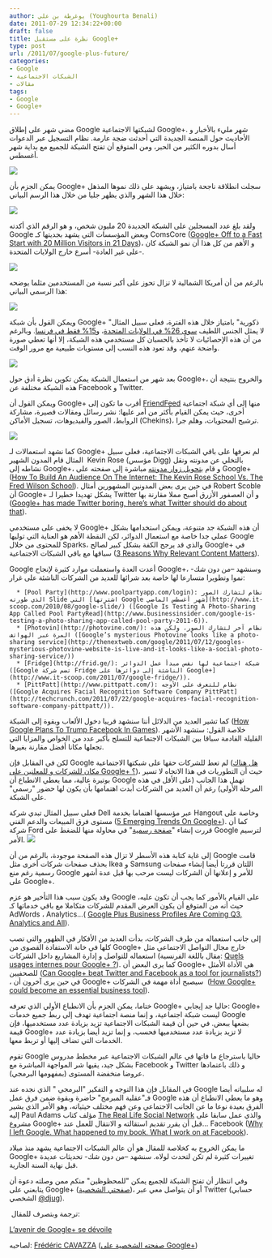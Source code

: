 ```yaml
---
author: يوغرطة بن علي (Youghourta Benali)
date: 2011-07-29 12:34:22+00:00
draft: false
title: نظرة على مستقبل Google+
type: post
url: /2011/07/google-plus-future/
categories:
- Google
- الشبكات الاجتماعية
- مقالات
tags:
- Google
- Google+
---
```


مضي شهر على إطلاق Google لشبكتها الاجتماعية Google+. شهر مليء بالأخبار و الأحاديث حول المنصة الجديدة التي أحدثت ضجة عارمة. نظام التسجيل عبر الدعوات أسال بدوره الكثير من الحبر، ومن المتوقع أن تفتح الشبكة للجميع مع بداية شهر أغسطس.




[![](http://socialmedia4arab.com/wp-content/uploads/2011/07/GooglePlus1.png)
](http://socialmedia4arab.com/2011/07/google-plus-future/)




يمكن الجزم بأن Google+ سجلت انطلاقة ناجحة بامتياز، ويشهد على ذلك نموها المذهل خلال هذا الشهر والذي يظهر جليا من خلال هذا الرسم البياني:




<!-- more -->




[![](http://socialmedia4arab.com/wp-content/uploads/2011/07/Gplus_growth_20M.jpg)
](http://socialmedia4arab.com/2011/07/google-plus-future/)




ولقد بلغ عدد المسجلين على الشبكة الجديدة 20 مليون شخص، و هو الرقم الذي أكدته Google وبعض المؤسسات التي يشهد بجديتها كـ ComsCore ([Google+ Off to a Fast Start with 20 Million Visitors in 21 Days](http://blog.comscore.com/2011/07/google-plus_twenty_million_visitors.html))، و الأهم من كل هذا أن نمو الشبكة كان -على غير العادة- أسرع خارج الولايات المتحدة.




[![](http://socialmedia4arab.com/wp-content/uploads/2011/07/googleplus-visitors.jpg)
](http://socialmedia4arab.com/2011/07/google-plus-future/)




بالرغم من أن أمريكا الشمالية لا تزال تحوز على أكبر نسبة من المستخدمين مثلما يوضحه هذا الرسمي البياني:




[![](http://socialmedia4arab.com/wp-content/uploads/2011/07/googleplus-top-countries.jpg)
](http://socialmedia4arab.com/2011/07/google-plus-future/)




ويمكن القول بأن شبكة Google+ "ذكورية" بامتياز خلال هذه الفترة، فعلى سبيل المثال لا يمثل الجنس اللطيف [سوى 26% في الولايات المتحدة](http://www.findpeopleonplus.com/statistics-countries-usa.html)، و[15% فقط في فرنسا](http://www.findpeopleonplus.com/statistics-countries-usa.html). وبالرغم من أن هذه الإحصائيات لا تأخذ بالحسبان كل مستخدمي هذه الشبكة، إلا أنها تعطي صورة واضحة عنهم، وقد تعود هذه النسب إلى مستويات طبيعية مع مرور الوقت.




[![](http://socialmedia4arab.com/wp-content/uploads/2011/07/GPlus_Stats_US.png)
](http://socialmedia4arab.com/2011/07/google-plus-future/)




بعد شهر من استعمال الشبكة يمكن تكوين نظرة أدق حول Google+، والخروج بنتيجة أن هذه الشبكة مختلفة عن Facebook و Twitter.




ويمكن القول أن Google+ أقرب ما تكون إلى [FriendFeed](http://friendfeed.com/) منها إلى أي شبكة اجتماعية أخرى، حيث يمكن القيام بأكثر من أمر عليها: نشر رسائل ومقالات قصيرة، مشاركة الروابط، الصور والفيديوهات، تسجيل الأماكن (Chekins)، ترشيح المحتويات، وهلم جرا.




[![](http://socialmedia4arab.com/wp-content/uploads/2011/07/FacebookTwitterGoogle.jpg)
](http://socialmedia4arab.com/2011/07/google-plus-future/)




كما نشهد استعمالات لـ Google+ لم نعرفها على باقي الشبكات الاجتماعية، فعلى سبيل المثال قام المدون الشهير  Kevin Rose (مؤسس Digg) بالتخلي عن مدونته ونقل نشاطه إلى Google+، و قام [بتحويل زوار مدونته](https://plus.google.com/110318982509514011806/posts/ZoUX52aowxy) مباشرة إلى صفحته على Google+ ([How To Build An Audience On The Internet: The Kevin Rose School Vs. The Fred Wilson School](http://techcrunch.com/2011/07/11/how-to-build-an-audience-on-the-internet-the-kevin-rose-school-vs-the-fred-wilson-school/)). في حين يرى بعض المدونين المشهورين أمثال Robert Scoble أن Google+ يشكل تهديدا خطيرا لـ Twitter و أن العصفور الأزرق أصبح مملا مقارنة بها ([Google+ has made Twitter boring, here’s what Twitter should do about that](http://scobleizer.com/2011/07/17/google-has-made-twitter-boring-heres-what-twitter-should-do-about-that/)).




لا يخفى على مستخدمي Google+ أن هذه الشبكة جد متنوعة، ويمكن استخدامها بشكل عملي جدا خاصة مع استعمال الدوائر، لكن النقطة الأهم هو العناية التي توليها Google للمحتوى من خلال Sparks، والذي قد يرجح الكفة بشكل كبير لصالح Google+ في سباقها مع باقي الشبكات الاجتماعية ([3 Reasons Why Relevant Content Matters](http://www.socialmediaexplorer.com/social-media-marketing/3-reasons-why-relevant-content-matters/)).




Google أعدت العدة واستعملت موارد كثيرة لإنجاح Google+، وسنشهد –من دون شك- نموا وتطويرا متسارعا لها خاصة بعد شرائها للعديد من الشركات الناشئة على غرار:






 	  * [Pool Party](http://www.poolpartyapp.com/login): نظام لتشارك الصور الذي طورته Slide التي [اشترتها Google شهر أغسطس الماضي](http://www.it-scoop.com/2010/08/google-slide/) ([Google Is Testing A Photo-Sharing App Called Pool PartyRead](http://www.businessinsider.com/google-is-testing-a-photo-sharing-app-called-pool-party-2011-6)).
 	  * [Photovin](http://photovine.com/): نظام آخر لتشارك الصور، ولكن هذه المرة عبر الهواتف ([Google’s mysterious Photovine looks like a photo-sharing service](http://thenextweb.com/google/2011/07/12/googles-mysterious-photovine-website-is-live-and-it-looks-like-a-social-photo-sharing-service/))
 	  * [Fridge](http://frid.ge/): شبكة اجتماعية لها نفس مبدأ عمل الدوائر ([Google تضم شركة Fridge الناشئة إلى دوائرها على Google+](http://www.it-scoop.com/2011/07/google-fridge/)).
 	  * [PittPatt](http://www.pittpatt.com/): نظام للتعرف على الأوجه ([Google Acquires Facial Recognition Software Company PittPatt](http://techcrunch.com/2011/07/22/google-acquires-facial-recognition-software-company-pittpatt/)).



كما تشير العديد من الدلائل أننا سنشهد قريبا دخول الألعاب وبقوة إلى الشبكة ([How Google Plans To Trump Facebook In Games](http://www.businessinsider.com/how-google-plans-to-trump-facebook-in-games-2011-7)).
خلاصة القول: ستشهد الأشهر القليلة القادمة سباقا بين الشبكات الاجتماعية للتسلح بأكبر عدد من الخواص والمزايا التي تجعلها مكانا أفضل مقارنة بغيرها.




لكن في المقابل فإن Google لم تعط للشركات حقها على شبكتها الاجتماعية ([هل هناك مكان للشركات و للمعلنين على Google+ ؟](../2011/07/google-plus-advertisers/))، حيث أن التطوريات في هذا الاتجاه لا تسير بوتيرة عالية، مما يعطي الانطباع أن Google تهمل هذا الجانب (على الأقل في هذه المرحلة الأولى) رغم أن العديد من الشركات أبدت اهتمامها بأن يكون لها حضور "رسمي" على الشبكة.




فعلى سبيل المثال تبدي شركة Dell عبر مؤسسها اهتماما بخدمة Hangout وخاصة على مستوى فرق المبيعات والدعم الفني ([5 Emerging Trends On Google+](http://www.psfk.com/2011/07/5-emerging-trends-on-google.html)). كما أن شركة Ford قررت إنشاء "[صفحة رسمية](https://plus.google.com/114277687548103339609/posts)" في محاولة منها للضغط على Google لترسيم الأمر.
[![](http://socialmedia4arab.com/wp-content/uploads/2011/07/GPlus_Ford.jpg)
](http://socialmedia4arab.com/2011/07/google-plus-future/)




إلى غاية كتابة هذه الأسطر لا تزال هذه الصفحة موجودة، بالرغم من أن Google قامت بحذف صفحات شركات أخرى مثل Ikea و Samsung اللتان قررتا أيضا إنشاء صفحات رسمية رغم منع Google للأمر و إعلانها أن الشركات ليست مرحب بها قبل عدة أشهر على Google+.




وقد يكون سبب هذا التأخير هو عزم Google على القيام بالأمور كما يجب أن تكون عليه، حيث أنه من المتوقع أن يكون العرض المقدم للشركات متكاملا مع باقي خدماتها كـ AdWords ، Analytics...( [Google Plus Business Profiles Are Coming Q3, Analytics and All](http://www.readwriteweb.com/biz/2011/07/google-plus-business-profiles-launching-analytics.php)).




إلى جانب استعماله من طرف الشركات، بدأت العديد من الأفكار في الظهور والتي تصب كلها في خانة الاستفادة القصوى من Google+ خارج مجال التواصل الاجتماعي مثل استعماله للتواصل و إدارة المشاريع داخل الشركات (مقال باللغة الفرنسية: [Quels usages internes pour Google+ ?](http://www.entreprise20.fr/2011/07/13/quels-usages-internes-pour-google/)). كما يرى البعض أن Google+ هي الأداة الأمثل للصحفيين ([Can Google+ beat Twitter and Facebook as a tool for journalists?](http://thenextweb.com/google/2011/07/23/can-google-beat-twitter-and-facebook-as-a-tool-for-journalists/)) ، في حين يرى آخرون أن Google+ سيصبح أداة مهمة في الشركات  ([How Google+ could become an essential business tool](http://thenextweb.com/google/2011/07/13/how-google-could-become-an-essential-business-tool/)).




ختاما، يمكن الجزم بأن الانطباع الأولي الذي تعرفه Google+ حاليا جد إيجابي: Google+ ليست شبكة اجتماعية، و إنما منصة اجتماعية تهدف إلى ربط جميع خدمات Google بضعها ببعض. في حين أن قيمة الشبكات الاجتماعية تزيد بزيادة عدد مستخدميها، فإن قيمة Google+ لا تزيد بزيادة عدد مستخدميها فحسب، و إنما تزيد أيضا بزيادة عدد الخدمات التي تضاف إليها أو تربط معها.




تقوم Google حاليا باسترجاع ما فاتها في عالم الشبكات الاجتماعية عبر مخطط مدروس بشكل جيد، يقيها شر المواجهة المباشرة مع Facebook و Twitter و ذلك باعتمادها عروضا منخفضة المستوى (بمفهومها البرمجي).




في المقابل فإن هذا التوجه و التفكير "البرمجي " الذي نجده عند Google له سلبياته أيضا فـ"عقلية المبرمج" حاضرة وبقوة ضمن فرق عمل Google وهو ما يعطي الانطباع أن هذه الفرق بعيدة نوعا ما عن الجانب الاجتماعي وعن فهم مختلف حيثياته، وهو الأمر الذي يشير إليه Paul Adams مؤلف كتاب [The Real Life Social Network](http://www.slideshare.net/padday/the-real-life-social-network-v2) والذي عمل سابقا على مشروع Google+ قبل أن يقرر تقديم استقالته و الانتقال للعمل عند... Facebook ([Why I left Google. What happened to my book. What I work on at Facebook](http://www.thinkoutsidein.com/blog/2011/07/why-i-left-google-what-happened-to-my-book-what-i-work-on-at-facebook/)).




ما يمكن الخروج به كخلاصة للمقال هو أن عالم الشبكات الاجتماعية يشهد منذ ميلاد Google+ تغييرات كثيرة لم تكن لتحدث لولاه. سنشهد –من دون شك- تحديثات عديدة قبل نهاية السنة الجارية.




وفي انتظار أن تفتح الشبكة للجميع يمكن "للمحظوظين" منكم ممن وصلته دعوة أن يتابعني على Google+ ([صفحتي الشخصية](http://goo.gl/KrBPR))، أو أن يتواصل معي عبر Twitter (حسابي الشخصي [@djug](http://goo.gl/YCLAR)).




 ترجمة وبتصرف للمقال:




[L’avenir de Google+ se dévoile
](http://www.mediassociaux.fr/2011/07/25/lavenir-de-google-se-devoile/)




لصاحبه: [Frédéric CAVAZZA](https://twitter.com/FredCavazza) ([صفحته الشخصية على Google+](https://plus.google.com/108251796238389641292/posts))



